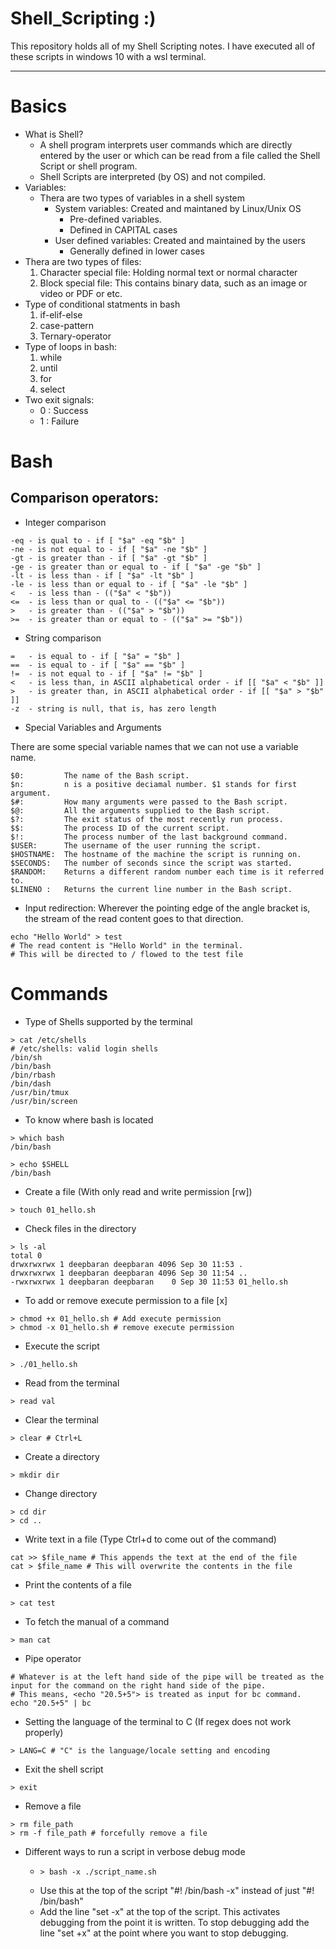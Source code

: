 # Shell_Scripting :)
This repository holds all of my Shell Scripting notes.
I have executed all of these scripts in windows 10 with a wsl terminal.

---

# Basics

- What is Shell?
    - A shell program interprets user commands which are directly entered by the user or which can be read from a file called the Shell Script or shell program.
    - Shell Scripts are interpreted (by OS) and not compiled.
- Variables:
    - Thera are two types of variables in a shell system
        - System variables: Created and maintaned by Linux/Unix OS
            - Pre-defined variables.
            - Defined in CAPITAL cases
        - User defined variables: Created and maintained by the users
            - Generally defined in lower cases
- Thera are two types of files:
    1. Character special file: Holding normal text or normal character
    2. Block special file: This contains binary data, such as an image or video or PDF or etc.
- Type of conditional statments in bash
    1. if-elif-else
    2. case-pattern
    3. Ternary-operator
- Type of loops in bash:
    1. while
    2. until
    3. for
    4. select
- Two exit signals:
    - 0 : Success
    - 1 : Failure

# Bash
## Comparison operators:
- Integer comparison
```
-eq - is qual to - if [ "$a" -eq "$b" ]
-ne - is not equal to - if [ "$a" -ne "$b" ]
-gt - is greater than - if [ "$a" -gt "$b" ]
-ge - is greater than or equal to - if [ "$a" -ge "$b" ]
-lt - is less than - if [ "$a" -lt "$b" ]
-le - is less than or equal to - if [ "$a" -le "$b" ]
<   - is less than - (("$a" < "$b"))
<=  - is less than or qual to - (("$a" <= "$b"))
>   - is greater than - (("$a" > "$b"))
>=  - is greater than or equal to - (("$a" >= "$b"))
```
- String comparison
```
=   - is equal to - if [ "$a" = "$b" ]
==  - is equal to - if [ "$a" == "$b" ]
!=  - is not equal to - if [ "$a" != "$b" ]
<   - is less than, in ASCII alphabetical order - if [[ "$a" < "$b" ]]
>   - is greater than, in ASCII alphabetical order - if [[ "$a" > "$b" ]]
-z  - string is null, that is, has zero length
```
- Special Variables and Arguments

There are some special variable names that we can not use a variable name.
```
$0:         The name of the Bash script.
$n:         n is a positive deciamal number. $1 stands for first argument.
$#:         How many arguments were passed to the Bash script.
$@:         All the arguments supplied to the Bash script.
$?:         The exit status of the most recently run process.
$$:         The process ID of the current script.
$!:         The process number of the last background command.
$USER:      The username of the user running the script.
$HOSTNAME:  The hostname of the machine the script is running on.
$SECONDS:   The number of seconds since the script was started.
$RANDOM:    Returns a different random number each time is it referred to.
$LINENO :   Returns the current line number in the Bash script.
```
- Input redirection: Wherever the pointing edge of the angle bracket is, the stream of the read content goes to that direction.
```
echo "Hello World" > test
# The read content is "Hello World" in the terminal.
# This will be directed to / flowed to the test file
```

# Commands

- Type of Shells supported by the terminal
```
> cat /etc/shells
# /etc/shells: valid login shells
/bin/sh
/bin/bash
/bin/rbash
/bin/dash
/usr/bin/tmux
/usr/bin/screen
```
- To know where bash is located
```
> which bash
/bin/bash

> echo $SHELL
/bin/bash
```
- Create a file (With only read and write permission [rw])
```
> touch 01_hello.sh
```
- Check files in the directory
```
> ls -al
total 0
drwxrwxrwx 1 deepbaran deepbaran 4096 Sep 30 11:53 .
drwxrwxrwx 1 deepbaran deepbaran 4096 Sep 30 11:54 ..
-rwxrwxrwx 1 deepbaran deepbaran    0 Sep 30 11:53 01_hello.sh
```
- To add or remove execute permission to a file [x]
```
> chmod +x 01_hello.sh # Add execute permission
> chmod -x 01_hello.sh # remove execute permission
```
- Execute the script
```
> ./01_hello.sh
```
- Read from the terminal
```
> read val
```
- Clear the terminal
```
> clear # Ctrl+L
```
- Create a directory
```
> mkdir dir
```
- Change directory
```
> cd dir
> cd ..
```
- Write text in a file (Type Ctrl+d to come out of the command)
```
cat >> $file_name # This appends the text at the end of the file
cat > $file_name # This will overwrite the contents in the file
```
- Print the contents of a file
```
> cat test
```
- To fetch the manual of a command
```
> man cat
```
- Pipe operator
```
# Whatever is at the left hand side of the pipe will be treated as the input for the command on the right hand side of the pipe.
# This means, <echo "20.5+5"> is treated as input for bc command.
echo "20.5+5" | bc
```
- Setting the language of the terminal to C (If regex does not work properly)
```
> LANG=C # "C" is the language/locale setting and encoding
```
- Exit the shell script
```
> exit
```
- Remove a file
```
> rm file_path
> rm -f file_path # forcefully remove a file
```
- Different ways to run a script in verbose debug mode

    - ```
      > bash -x ./script_name.sh
      ```
    - Use this at the top of the script "#! /bin/bash -x" instead of just "#! /bin/bash"
    - Add the line "set -x" at the top of the script. This activates debugging from the point it is written. To stop debugging add the line "set +x" at the point where you want to stop debugging.